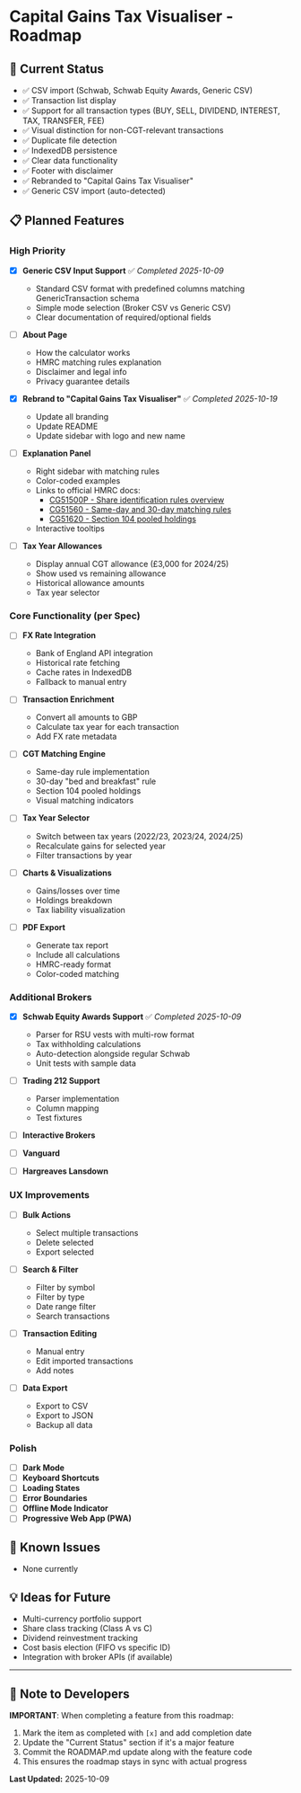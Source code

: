 # Capital Gains Tax Visualiser - Roadmap

## 🎯 Current Status
- ✅ CSV import (Schwab, Schwab Equity Awards, Generic CSV)
- ✅ Transaction list display
- ✅ Support for all transaction types (BUY, SELL, DIVIDEND, INTEREST, TAX, TRANSFER, FEE)
- ✅ Visual distinction for non-CGT-relevant transactions
- ✅ Duplicate file detection
- ✅ IndexedDB persistence
- ✅ Clear data functionality
- ✅ Footer with disclaimer
- ✅ Rebranded to "Capital Gains Tax Visualiser"
- ✅ Generic CSV import (auto-detected)

## 📋 Planned Features

### High Priority

- [x] **Generic CSV Input Support** ✅ *Completed 2025-10-09*
  - Standard CSV format with predefined columns matching GenericTransaction schema
  - Simple mode selection (Broker CSV vs Generic CSV)
  - Clear documentation of required/optional fields

- [ ] **About Page**
  - How the calculator works
  - HMRC matching rules explanation
  - Disclaimer and legal info
  - Privacy guarantee details

- [x] **Rebrand to "Capital Gains Tax Visualiser"** ✅ *Completed 2025-10-19*
  - Update all branding
  - Update README
  - Update sidebar with logo and new name

- [ ] **Explanation Panel**
  - Right sidebar with matching rules
  - Color-coded examples
  - Links to official HMRC docs:
    - [CG51500P - Share identification rules overview](https://www.gov.uk/hmrc-internal-manuals/capital-gains-manual/cg51500p)
    - [CG51560 - Same-day and 30-day matching rules](https://www.gov.uk/hmrc-internal-manuals/capital-gains-manual/cg51560)
    - [CG51620 - Section 104 pooled holdings](https://www.gov.uk/hmrc-internal-manuals/capital-gains-manual/cg51620)
  - Interactive tooltips

- [ ] **Tax Year Allowances**
  - Display annual CGT allowance (£3,000 for 2024/25)
  - Show used vs remaining allowance
  - Historical allowance amounts
  - Tax year selector

### Core Functionality (per Spec)

- [ ] **FX Rate Integration**
  - Bank of England API integration
  - Historical rate fetching
  - Cache rates in IndexedDB
  - Fallback to manual entry

- [ ] **Transaction Enrichment**
  - Convert all amounts to GBP
  - Calculate tax year for each transaction
  - Add FX rate metadata

- [ ] **CGT Matching Engine**
  - Same-day rule implementation
  - 30-day "bed and breakfast" rule
  - Section 104 pooled holdings
  - Visual matching indicators

- [ ] **Tax Year Selector**
  - Switch between tax years (2022/23, 2023/24, 2024/25)
  - Recalculate gains for selected year
  - Filter transactions by year

- [ ] **Charts & Visualizations**
  - Gains/losses over time
  - Holdings breakdown
  - Tax liability visualization

- [ ] **PDF Export**
  - Generate tax report
  - Include all calculations
  - HMRC-ready format
  - Color-coded matching

### Additional Brokers

- [x] **Schwab Equity Awards Support** ✅ *Completed 2025-10-09*
  - Parser for RSU vests with multi-row format
  - Tax withholding calculations
  - Auto-detection alongside regular Schwab
  - Unit tests with sample data

- [ ] **Trading 212 Support**
  - Parser implementation
  - Column mapping
  - Test fixtures

- [ ] **Interactive Brokers**
- [ ] **Vanguard**
- [ ] **Hargreaves Lansdown**

### UX Improvements

- [ ] **Bulk Actions**
  - Select multiple transactions
  - Delete selected
  - Export selected

- [ ] **Search & Filter**
  - Filter by symbol
  - Filter by type
  - Date range filter
  - Search transactions

- [ ] **Transaction Editing**
  - Manual entry
  - Edit imported transactions
  - Add notes

- [ ] **Data Export**
  - Export to CSV
  - Export to JSON
  - Backup all data

### Polish

- [ ] **Dark Mode**
- [ ] **Keyboard Shortcuts**
- [ ] **Loading States**
- [ ] **Error Boundaries**
- [ ] **Offline Mode Indicator**
- [ ] **Progressive Web App (PWA)**

## 🐛 Known Issues

- None currently

## 💡 Ideas for Future

- Multi-currency portfolio support
- Share class tracking (Class A vs C)
- Dividend reinvestment tracking
- Cost basis election (FIFO vs specific ID)
- Integration with broker APIs (if available)

---

## 📝 Note to Developers

**IMPORTANT**: When completing a feature from this roadmap:
1. Mark the item as completed with `[x]` and add completion date
2. Update the "Current Status" section if it's a major feature
3. Commit the ROADMAP.md update along with the feature code
4. This ensures the roadmap stays in sync with actual progress

**Last Updated:** 2025-10-09
